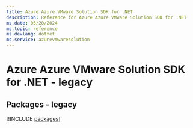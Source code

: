```yaml
---
title: Azure Azure VMware Solution SDK for .NET
description: Reference for Azure Azure VMware Solution SDK for .NET
ms.date: 05/20/2024
ms.topic: reference
ms.devlang: dotnet
ms.service: azurevmwaresolution
---
```

# Azure Azure VMware Solution SDK for .NET - legacy
## Packages - legacy
[!INCLUDE [packages](azure-vmware-solution-index.md)]
